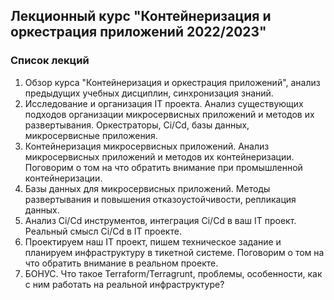 ## Лекционный курс "Контейнеризация и оркестрация приложений 2022/2023"
### Список лекций

1. Обзор курса "Контейнеризация и оркестрация приложений", анализ предыдущих учебных дисциплин, синхронизация знаний.
2. Исследование и организация IT проекта. Анализ существующих подходов организации микросервисных приложений и методов их развертывания. Оркестраторы, Ci/Cd, базы данных, микросервисные приложения.
3. Контейнеризация микросервисных приложений. Анализ микросервисных приложений и методов их контейнеризации. Поговорим о том на что обратить внимание при промышленной контейнеризации.
4. Базы данных для микросервисных приложений. Методы развертывания и повышения отказоустойчивости, репликация данных.
5. Анализ Ci/Cd инструментов, интеграция Ci/Cd в ваш IT проект. Реальный смысл Ci/Cd в IT проекте.
6. Проектируем наш IT проект, пишем техническое задание и планируем инфраструктуру в тикетной системе. Поговорим о том на что обратить внимание в реальном проекте.
7. БОНУС. Что такое Terraform/Terragrunt, проблемы, особенности, как с ним работать на реальной инфраструктуре?